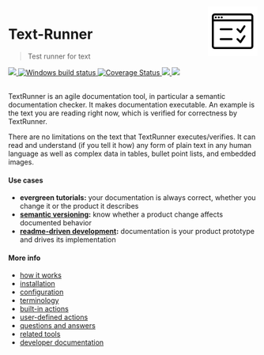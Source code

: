 <!-- logo is from: https://icons8.com/icon/40886/test -->
<img src="documentation/logo2.png" align="right" valign="bottom">

# Text-Runner

> Test runner for text

<a href="https://circleci.com/gh/Originate/text-runner">
  <img src="https://circleci.com/gh/Originate/text-runner.svg?style=shield" />
</a>
<a href="https://ci.appveyor.com/project/kevgo/text-runner/branch/master">
  <img src="https://ci.appveyor.com/api/projects/status/ubts68n1l5p9ldns/branch/master?svg=true" alt="Windows build status" />
</a>
<a href="https://coveralls.io/github/Originate/text-runner?branch=master">
  <img src="https://coveralls.io/repos/github/Originate/text-runner/badge.svg?1" alt='Coverage Status' />
</a>
<a href="https://david-dm.org/originate/text-runner">
  <img src="https://david-dm.org/originate/text-runner.svg" />
</a>
<a href="https://david-dm.org/originate/text-runner#info=devDependencies">
  <img src="https://david-dm.org/originate/text-runner/dev-status.svg" />
</a>
<br><br>

TextRunner is an agile documentation tool, in particular a semantic
documentation checker. It makes documentation executable. An example is the text
you are reading right now, which is verified for correctness by TextRunner.

There are no limitations on the text that TextRunner executes/verifies. It can
read and understand (if you tell it how) any form of plain text in any human
language as well as complex data in tables, bullet point lists, and embedded
images.

#### Use cases

- **evergreen tutorials:** your documentation is always correct, whether you
  change it or the product it describes
- **[semantic versioning](http://semver.org):** know whether a product change
  affects documented behavior
- **[readme-driven development](http://tom.preston-werner.com/2010/08/23/readme-driven-development.html):**
  documentation is your product prototype and drives its implementation

#### More info

- [how it works](documentation/how-it-works.md)
- [installation](documentation/installation.md)
- [configuration](documentation/configuration.md)
- [terminology](documentation/terminology.md)
- [built-in actions](documentation/built-in-actions)
- [user-defined actions](documentation/user-defined-actions.md)
- [questions and answers](documentation/qna.md)
- [related tools](documentation/related-tools.md)
- [developer documentation](CONTRIBUTING.md)
